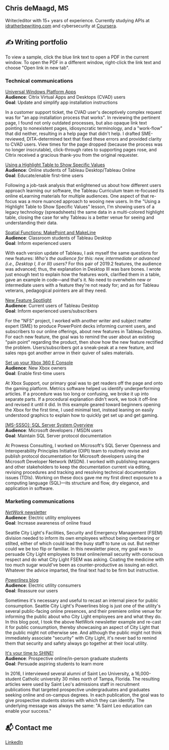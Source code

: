 ## Chris deMaagd, MS

Writer/editor with 15+ years of experience. Currently studying APIs at [idratherbewriting.com](https://idratherbewriting.com/learnapidoc/#stay-updated) and cybersecurity at [Coursera](https://www.coursera.org/professional-certificates/google-cybersecurity).

## ✍️ Writing portfolio

To view a sample, click the blue link text to open a PDF in the current window. To open the PDF in a different window, right-click the link text and choose "Open link in new tab".

### Technical communications

[Universal Windows Platform Apps](https://github.com/cedemaagd/cedemaagd/blob/main/cedemaagd_portfolio_01.pdf)
</br>**Audience**: Citrix Virtual Apps and Desktops (CVAD) users
</br>**Goal**: Update and simplify app installation instructions

In a customer support ticket, the CVAD user's deceptively complex request was for "an app installation process that works". In reviewing the pertinent page, I found not only outdated processes, but also opaque link text pointing to nonexistent pages, idiosyncratic terminology, and a "work-flow" that did neither, resulting in a help page that didn't help. I drafted SME-reviewed, DITA-determined text that fixed these errors and provided clarity to CVAD users. View times for the page dropped (because the process was no longer inscrutable), click-through rates to supporting pages rose, and Citrix received a gracious thank-you from the original requester.

[Using a Highlight Table to Show Specific Values](https://github.com/cedemaagd/cedemaagd/blob/main/cedemaagd_portfolio_02.pdf)
</br>**Audience**: Online students of Tableau Desktop/Tableau Online
</br>**Goal**: Educate/enable first-time users

Following a job-task analysis that enlightened us about how different users approach learning our software, the Tableau Curriculum team re-focused its online eLearning materials for multiple audiences. One aspect of that re-focus was a more nuanced approach to wooing new users. In the "Using a Highlight Table to Show Specific Values" lesson, I'm showing users of a legacy technology (spreadsheets) the same data in a multi-colored highlight table, closing the case for why Tableau is a better venue for seeing and understanding their data.

[Spatial Functions: MakePoint and MakeLine](https://github.com/cedemaagd/cedemaagd/blob/main/cedemaagd_portfolio_03.pdf)
</br>**Audience**: Classroom students of Tableau Desktop
</br>**Goal**: Inform experienced users

With each version update of Tableau, I ask myself the same questions for new features: *Who's the audience for this: new, intermediate or advanced (*i.e., Desktop I, II or III*) users?* For this pair of 2019.2 features, the audience was advanced; thus, the explanation in Desktop III was bare bones. I wrote just enough text to explain how the features work, clarified them in a table, gave an example in code—and that's it. No need to overwhelm new or intermediate users with a feature they're not ready for; and as for Tableau veterans, pedagogical pointers are all they need.

[New Feature Spotlight](https://github.com/cedemaagd/cedemaagd/blob/main/cedemaagd_portfolio_04.pdf)
</br>**Audience**: Current users of Tableau Desktop
</br>**Goal**: Inform experienced users/subscribers

For the "NFS" project, I worked with another writer and subject matter expert (SME) to produce PowerPoint decks informing current users, and subscribers to our online offerings, about new features in Tableau Desktop. For each new feature, the goal was to remind the user about an existing "pain point" regarding the product, then show how the new feature rectified the problem. Users/subscribers got a sneak-peak at a new feature, and sales reps got another arrow in their quiver of sales materials.

[Set up your Xbox 360 E Console](https://github.com/cedemaagd/cedemaagd/blob/main/cedemaagd_portfolio_05.pdf)
</br>**Audience**: New Xbox owners
</br>**Goal**: Enable first-time users

At Xbox Support, our primary goal was to get readers off the page and onto the gaming platform. Metrics software helped us identify underperforming articles. If a procedure was too long or confusing, we broke it up into separate parts. If a procedural explanation didn't work, we took it off-line and revised it until it did. In this example geared toward beginners opening the Xbox for the first time, I used minimal text, instead leaning on easily understood graphics to explain how to quickly get set up and get gaming.

[[MS-SSSO]: SQL Server System Overview](https://github.com/cedemaagd/cedemaagd/blob/main/cedemaagd_portfolio_06.pdf)
</br>**Audience**: Microsoft developers / MSDN users
</br>**Goal**: Maintain SQL Server protocol documentation

At Prowess Consulting, I worked on Microsoft's SQL Server Openness and Interoperability Principles Initiative (OIPI) team to routinely revise and publish protocol documentation for Microsoft developers using the Microsoft Developer Network (MSDN). I worked with publishing managers and other stakeholders to keep the documentation current via editing, revising procedures and tracking and resolving technical documentation issues (TDIs). Working on these docs gave me my first direct exposure to a computing language (SQL)—its structure and flow, dry elegance, and application in software.
</br>

### Marketing communications

[*NetWork* newsletter](https://github.com/cedemaagd/cedemaagd/blob/main/cedemaagd_portfolio_07.pdf)
</br>**Audience**: Electric utility employees
</br>**Goal**: Increase awareness of online fraud

Seattle City Light's Facilities, Security and Emergency Management (FSEM) division needed to inform its own employees without being overbearing or stilted, either of which could lead the busy staff to tune us out. But neither could we be too flip or familiar. In this newsletter piece, my goal was to persuade City Light employees to treat online/email security with conscious respect and do what City Light FSEM was asking. Coating the medicine with too much sugar would've been as counter-productive as issuing an edict. Whatever the advice imparted, the final text had to be firm but instructive.

[*Powerlines* blog](https://github.com/cedemaagd/cedemaagd/blob/main/cedemaagd_portfolio_08.pdf)
</br>**Audience**: Electric utility consumers
</br>**Goal**: Reassure our users

Sometimes it's necessary and useful to recast an internal piece for public consumption. Seattle City Light's Powerlines blog is just one of the utility's several public-facing online presences, and their premiere online venue for informing the public about who City Light employees are and what they do. In this blog post, I took the above NetWork newsletter example and re-cast it for public consumption, thereby showcasing an aspect of City Light that the public might not otherwise see. And although the public might not think immediately associate "security" with City Light, it's never bad to remind them that security and safety always go together at their local utility.

[It's your time to SHINE!](https://github.com/cedemaagd/cedemaagd/blob/main/cedemaagd_portfolio_09.pdf)
</br>**Audience**: Prospective online/in-person graduate students
</br>**Goal**: Persuade aspiring students to learn more

In 2016, I interviewed several alumni of Saint Leo University, a 16,000-student Catholic university 30 miles north of Tampa, Florida. The resulting articles were used by Saint Leo's admissions staff in recruitment publications that targeted prospective undergraduates and graduates seeking online and on-campus degrees. In each publication, the goal was to give prospective students stories with which they can identify. The underlying message was always the same: "A Saint Leo education can enable your success."


## 📬 Contact me
[LinkedIn](https://www.linkedin.com/in/chris-demaagd/)
<!--
**cedemaagd/cedemaagd** is a ✨ _special_ ✨ repository because its `README.md` (this file) appears on your GitHub profile.

Here are some ideas to get you started:

- 🔭 I'm currently working on ...
- 🌱 I'm currently learning ...
- 👯 I'm looking to collaborate on ...
- 🤔 I'm looking for help with ...
- 💬 Ask me about ...
- 📫 How to reach me: ...
- 😄 Pronouns: ...
- ⚡ Fun fact: ...
-->
